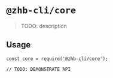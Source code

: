 # `@zhb-cli/core`

> TODO: description

## Usage

```
const core = require('@zhb-cli/core');

// TODO: DEMONSTRATE API
```
